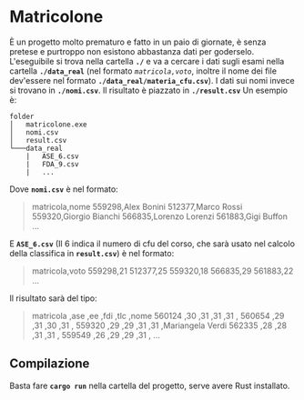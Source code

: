 
# Matricolone
È un progetto molto prematuro e fatto in un paio di giornate, è senza pretese e purtroppo non esistono abbastanza dati per goderselo.
L'eseguibile si trova nella cartella **`./`** e va a cercare i dati sugli esami nella cartella **`./data_real`** (nel formato *`matricola,voto`*, inoltre il nome dei file dev'essere nel formato **`./data_real/materia_cfu.csv`**). 
I dati sui nomi invece si trovano in **`./nomi.csv`**.
Il risultato è piazzato in **`./result.csv`**
Un esempio è:
```
folder
│   matricolone.exe
│   nomi.csv    
│	result.csv
└───data_real
    |   ASE_6.csv
    |   FDA_9.csv
	|	...
```
Dove **`nomi.csv`** è nel formato:
> matricola,nome
> 559298,Alex Bonini
> 512377,Marco Rossi
> 559320,Giorgio Bianchi
> 566835,Lorenzo Lorenzi
> 561883,Gigi Buffon
> ...
> 
E **`ASE_6.csv`** (Il 6 indica il numero di cfu del corso, che sarà usato nel calcolo della classifica in **`result.csv`**) è nel formato:
> matricola,voto
> 559298,21
> 512377,25
> 559320,18
> 566835,29
> 561883,22
> ...
> 
Il risultato sarà del tipo:
>matricola ,ase  ,ee   ,fdi  ,tlc  ,nome
560124    ,30   ,31   ,31   ,31   ,
560654    ,29   ,31   ,30   ,31   ,
559320    ,29   ,29   ,31   ,31   ,Mariangela Verdi
562335    ,28   ,28   ,31   ,31   ,
559549    ,26   ,29   ,29   ,31   ,
...

## Compilazione
Basta fare **`cargo run`** nella cartella del progetto, serve avere Rust installato.
